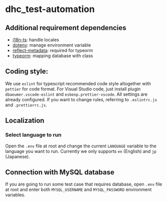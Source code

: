 # dhc_test-automation

## Additional requirement dependencies

- [i18n-ts](https://www.npmjs.com/package/i18n-ts): handle locales
- [dotenv](https://www.npmjs.com/package/dotenv): manage environment variable
- [reflect-metadata](https://www.npmjs.com/package/reflect-metadata): required for typeorm
- [typeorm](https://www.npmjs.com/package/typeorm): mapping database with class

## Coding style:

We use `eslint` for typescript recommended code style altogether with `pettier` for code format.
For Visual Studio code, just install plugin `dbaeumer.vscode-eslint` and `esbenp.prettier-vscode`. All settings are already configured.
If you want to change rules, referring to `.eslintrc.js` and `.prettierrc.js`.

## Localization


### Select language to run

Open the `.env` file at root and change the current `LANGUAGE` variable to the language you want to run.
Currently we only supports `en` (English) and `jp` (Japanese).


## Connection with MySQL database

If you are going to run some test case that requires database, open `.env` file at root and enter both `MYSQL_USERNAME` and `MYSQL_PASSWORD` environment variables.

